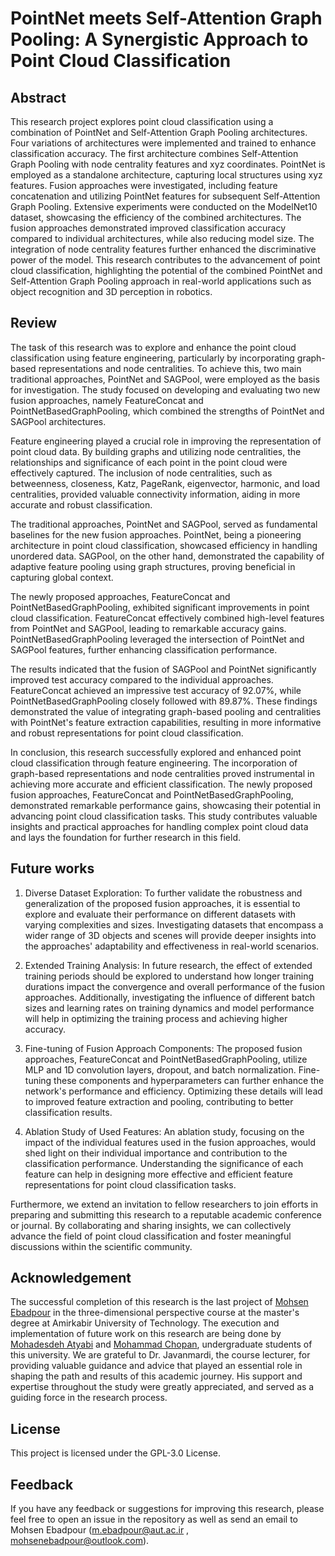 # PointNet meets Self-Attention Graph Pooling: A Synergistic Approach to Point Cloud Classification

## Abstract
 This research project explores point cloud classification using a combination of PointNet and Self-Attention Graph Pooling architectures. Four variations of architectures were implemented and trained to enhance classification accuracy. The first architecture combines Self-Attention Graph Pooling with node centrality features and xyz coordinates. PointNet is employed as a standalone architecture, capturing local structures using xyz features. Fusion approaches were investigated, including feature concatenation and utilizing PointNet features for subsequent Self-Attention Graph Pooling. Extensive experiments were conducted on the ModelNet10 dataset, showcasing the efficiency of the combined architectures. The fusion approaches demonstrated improved classification accuracy compared to individual architectures, while also reducing model size. The integration of node centrality features further enhanced the discriminative power of the model. This research contributes to the advancement of point cloud classification, highlighting the potential of the combined PointNet and Self-Attention Graph Pooling approach in real-world applications such as object recognition and 3D perception in robotics.


## Review 
The task of this research was to explore and enhance the point cloud classification using feature engineering, particularly by incorporating graph-based representations and node centralities. To achieve this, two main traditional approaches, PointNet and SAGPool, were employed as the basis for investigation. The study focused on developing and evaluating two new fusion approaches, namely FeatureConcat and PointNetBasedGraphPooling, which combined the strengths of PointNet and SAGPool architectures.

Feature engineering played a crucial role in improving the representation of point cloud data. By building graphs and utilizing node centralities, the relationships and significance of each point in the point cloud were effectively captured. The inclusion of node centralities, such as betweenness, closeness, Katz, PageRank, eigenvector, harmonic, and load centralities, provided valuable connectivity information, aiding in more accurate and robust classification.

The traditional approaches, PointNet and SAGPool, served as fundamental baselines for the new fusion approaches. PointNet, being a pioneering architecture in point cloud classification, showcased efficiency in handling unordered data. SAGPool, on the other hand, demonstrated the capability of adaptive feature pooling using graph structures, proving beneficial in capturing global context.

The newly proposed approaches, FeatureConcat and PointNetBasedGraphPooling, exhibited significant improvements in point cloud classification. FeatureConcat effectively combined high-level features from PointNet and SAGPool, leading to remarkable accuracy gains. PointNetBasedGraphPooling leveraged the intersection of PointNet and SAGPool features, further enhancing classification performance.

The results indicated that the fusion of SAGPool and PointNet significantly improved test accuracy compared to the individual approaches. FeatureConcat achieved an impressive test accuracy of 92.07%, while PointNetBasedGraphPooling closely followed with 89.87%. These findings demonstrated the value of integrating graph-based pooling and centralities with PointNet's feature extraction capabilities, resulting in more informative and robust representations for point cloud classification.

In conclusion, this research successfully explored and enhanced point cloud classification through feature engineering. The incorporation of graph-based representations and node centralities proved instrumental in achieving more accurate and efficient classification. The newly proposed fusion approaches, FeatureConcat and PointNetBasedGraphPooling, demonstrated remarkable performance gains, showcasing their potential in advancing point cloud classification tasks. This study contributes valuable insights and practical approaches for handling complex point cloud data and lays the foundation for further research in this field.


## Future works
1)	Diverse Dataset Exploration: To further validate the robustness and generalization of the proposed fusion approaches, it is essential to explore and evaluate their performance on different datasets with varying complexities and sizes. Investigating datasets that encompass a wider range of 3D objects and scenes will provide deeper insights into the approaches' adaptability and effectiveness in real-world scenarios.

2)	Extended Training Analysis: In future research, the effect of extended training periods should be explored to understand how longer training durations impact the convergence and overall performance of the fusion approaches. Additionally, investigating the influence of different batch sizes and learning rates on training dynamics and model performance will help in optimizing the training process and achieving higher accuracy.

3)	Fine-tuning of Fusion Approach Components: The proposed fusion approaches, FeatureConcat and PointNetBasedGraphPooling, utilize MLP and 1D convolution layers, dropout, and batch normalization. Fine-tuning these components and hyperparameters can further enhance the network's performance and efficiency. Optimizing these details will lead to improved feature extraction and pooling, contributing to better classification results.

4)	Ablation Study of Used Features: An ablation study, focusing on the impact of the individual features used in the fusion approaches, would shed light on their individual importance and contribution to the classification performance. Understanding the significance of each feature can help in designing more effective and efficient feature representations for point cloud classification tasks.

Furthermore, we extend an invitation to fellow researchers to join efforts in preparing and submitting this research to a reputable academic conference or journal. By collaborating and sharing insights, we can collectively advance the field of point cloud classification and foster meaningful discussions within the scientific community.


## Acknowledgement
The successful completion of this research is the last project of [Mohsen Ebadpour](https://github.com/MohsenEbadpour) in the three-dimensional perspective course at the master's degree at Amirkabir University of Technology. The execution and implementation of future work on this research are being done by [Mohadesdeh Atyabi](https://github.com/Mohadeseh-Atyabi) and [Mohammad Chopan](https://github.com/mohamadch91), undergraduate students of this university. We are grateful to Dr. Javanmardi, the course lecturer, for providing valuable guidance and advice that played an essential role in shaping the path and results of this academic journey. His support and expertise throughout the study were greatly appreciated, and served as a guiding force in the research process.

## License
This project is licensed under the GPL-3.0 License.

## Feedback
If you have any feedback or suggestions for improving this research, please feel free to open an issue in the repository as well as send an email to Mohsen Ebadpour (<m.ebadpour@aut.ac.ir> , <mohsenebadpour@outlook.com>).
